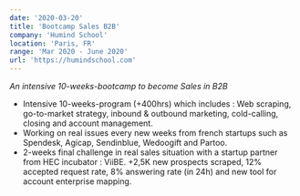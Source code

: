 ```yaml
---
date: '2020-03-20'
title: 'Bootcamp Sales B2B'
company: 'Humind School'
location: 'Paris, FR'
range: 'Mar 2020 - June 2020'
url: 'https://humindschool.com'
---
```


<i>An intensive 10-weeks-bootcamp to become Sales in B2B</i>

- Intensive 10-weeks-program (+400hrs) which includes : Web scraping, go-to-market strategy, inbound & outbound marketing, cold-calling, closing and account management.
- Working on real issues every new weeks from french startups such as Spendesk, Agicap, Sendinblue, Wedoogift and Partoo.
- 2-weeks final challenge in real sales situation with a startup partner from HEC incubator : ViiBE. +2,5K new prospects scraped, 12% accepted request rate, 8% answering rate (in 24h) and new tool for account enterprise mapping.
